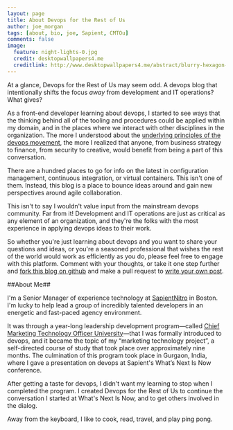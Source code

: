 ```yaml
---
layout: page
title: About Devops for the Rest of Us
author: joe_morgan
tags: [about, bio, joe, Sapient, CMTOu]
comments: false
image:
  feature: night-lights-0.jpg
  credit: desktopwallpapers4.me
  creditlink: http://www.desktopwallpapers4.me/abstract/blurry-hexagon-lights-10427/
---
```


At a glance, Devops for the Rest of Us may seem odd. A devops blog that intentionally shifts the focus <i>away</i> from development and IT operations? What gives?

As a front-end developer learning about devops, I started to see ways that the thinking behind all of the tooling and procedures could be applied within my domain, and in the places where we interact with other disciplines in the organization. The more I understood about the [underlying principles of the devops movement](/what-is-devops/ "What is Devops?"), the more I realized that anyone, from business strategy to finance, from security to creative, would benefit from being a part of this conversation.

There are a hundred places to go for info on the latest in configuration management, continuous integration, or virtual containers. This isn't one of them. Instead, this blog is a place to bounce ideas around and gain new perspectives around agile collaboration.

This isn't to say I wouldn't value input from the mainstream devops community. Far from it! Development and IT operations are just as critical as any element of an organization, and they're the folks with the most experience in applying devops ideas to their work.

So whether you're just learning about devops and you want to share your questions and ideas, or you're a seasoned professional that wishes the rest of the world would work as efficiently as you do, please feel free to engage with this platform. Comment with your thoughts, or take it one step further and <a href="https://github.com/JoeMorgan/devopsfortherestofus" target="_blank" title="Fork this blog on GitHub.com">fork this blog on github</a> and make a pull request to [write your own post](/submission/ "Learn how to submit your own post to Devops for the Rest of Us").

##About Me##

I'm a Senior Manager of experience technology at <a href="http://www.sapientnitro.com/en-us.html#home" target="_blank" title="SapientNitro.com">SapientNitro</a> in Boston. I'm lucky to help lead a group of incredibly talented developers in an energetic and fast-paced agency environment.

It was through a year-long leadership development program&#8212;called <a href="http://sapientnitroblog.com/tagged/CMTOu" target="_blank" title="Read about Chief Marketing Technology Officer University on the SapientNitro blog">Chief Marketing Technology Officer University</a>&#8212;that I was formally introduced to devops, and it became the topic of my “marketing technology project”, a self-directed course of study that took place over approximately nine months. The culmination of this program took place in Gurgaon, India, where I gave a presentation on devops at Sapient's What’s Next Is Now conference.

After getting a taste for devops, I didn't want my learning to stop when I completed the program. I created Devops for the Rest of Us to continue the conversation I started at What's Next Is Now, and to get others involved in the dialog.

Away from the keyboard, I like to cook, read, travel, and play ping pong.
